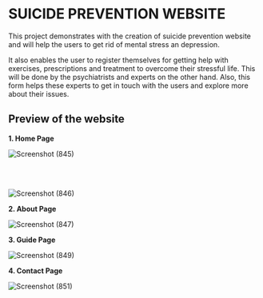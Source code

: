 # SUICIDE PREVENTION WEBSITE

This project demonstrates with the creation of suicide prevention website and will help the users to get rid of mental stress an depression.

It also enables the user to register themselves for getting help with exercises, prescriptions and treatment to overcome their stressful life. This will be done by the psychiatrists and experts on the other hand. 
Also, this form helps these experts to get in touch with the users and explore more about their issues.

<h2> Preview of the website </h2>
<b>1. Home Page</b>

![Screenshot (845)](https://user-images.githubusercontent.com/66862837/129141407-4adf3ac7-8d23-4ce6-a986-46a97d6069b8.png)

<br><br>

![Screenshot (846)](https://user-images.githubusercontent.com/66862837/129142292-89a15b78-33d1-4dce-807e-a0bac903eb01.png)

<b>2. About Page</b>

![Screenshot (847)](https://user-images.githubusercontent.com/66862837/129142495-a0b021f8-a134-428e-bc71-75644bb7170a.png)


<b>3. Guide Page</b>

![Screenshot (849)](https://user-images.githubusercontent.com/66862837/129142617-49044898-c293-4cf3-86f7-f856573988e2.png)

<b>4. Contact Page</b>

![Screenshot (851)](https://user-images.githubusercontent.com/66862837/129142774-ec47eb65-0f62-45b1-b8c4-d5265bb2abc4.png)




 


